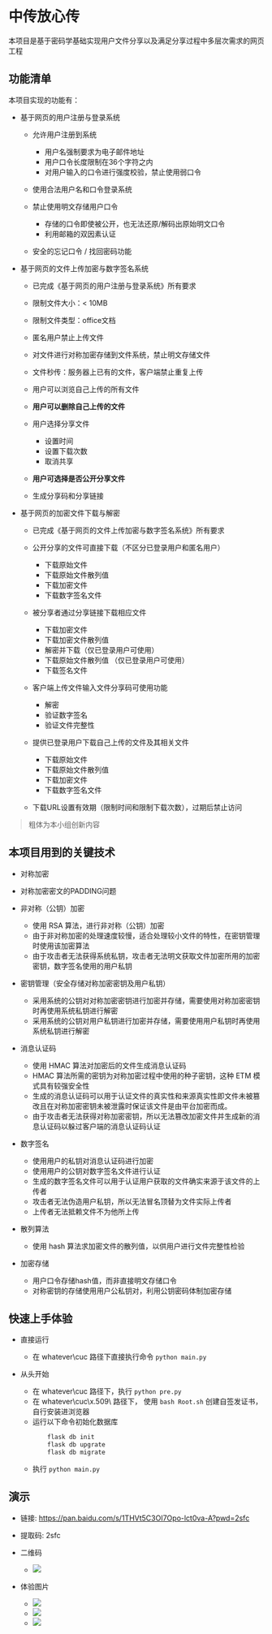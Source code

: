 # 中传放心传

本项目是基于密码学基础实现用户文件分享以及满足分享过程中多层次需求的网页工程

## 功能清单

本项目实现的功能有：

* 基于网页的用户注册与登录系统
    
    * 允许用户注册到系统
        
        * 用户名强制要求为电子邮件地址
        * 用户口令长度限制在36个字符之内
        * 对用户输入的口令进行强度校验，禁止使用弱口令
    
    * 使用合法用户名和口令登录系统
    * 禁止使用明文存储用户口令
        
        * 存储的口令即使被公开，也无法还原/解码出原始明文口令
        * 利用邮箱的双因素认证
    
    * 安全的忘记口令 / 找回密码功能

* 基于网页的文件上传加密与数字签名系统
    
    * 已完成《基于网页的用户注册与登录系统》所有要求
    * 限制文件大小：< 10MB
    * 限制文件类型：office文档
    * 匿名用户禁止上传文件
    * 对文件进行对称加密存储到文件系统，禁止明文存储文件
    * 文件秒传：服务器上已有的文件，客户端禁止重复上传
    * 用户可以浏览自己上传的所有文件
    * **用户可以删除自己上传的文件**
    * 用户选择分享文件
        
        * 设置时间 
        * 设置下载次数
        * 取消共享
    
    * **用户可选择是否公开分享文件**
    * 生成分享码和分享链接

* 基于网页的加密文件下载与解密
    
    * 已完成《基于网页的文件上传加密与数字签名系统》所有要求
    * 公开分享的文件可直接下载（不区分已登录用户和匿名用户）
        
        * 下载原始文件
        * 下载原始文件散列值 
        * 下载加密文件
        * 下载数字签名文件
    
    * 被分享者通过分享链接下载相应文件
        
        * 下载加密文件
        * 下载加密文件散列值 
        * 解密并下载（仅已登录用户可使用）
        * 下载原始文件散列值 （仅已登录用户可使用）
        * 下载签名文件
    
    * 客户端上传文件输入文件分享码可使用功能
        
        * 解密
        * 验证数字签名 
        * 验证文件完整性

    * 提供已登录用户下载自己上传的文件及其相关文件
        
        * 下载原始文件
        * 下载原始文件散列值 
        * 下载加密文件
        * 下载数字签名文件
    
    * 下载URL设置有效期（限制时间和限制下载次数），过期后禁止访问

> 粗体为本小组创新内容

## 本项目用到的关键技术

* 对称加密 
* 对称加密密文的PADDING问题 
* 非对称（公钥）加密
   
    * 使用 RSA 算法，进行非对称（公钥）加密
    * 由于非对称加密的处理速度较慢，适合处理较小文件的特性，在密钥管理时使用该加密算法
    * 由于攻击者无法获得系统私钥，攻击者无法明文获取文件加密所用的加密密钥，数字签名使用的用户私钥

* 密钥管理（安全存储对称加密密钥及用户私钥）
   
    * 采用系统的公钥对对称加密密钥进行加密并存储，需要使用对称加密密钥时再使用系统私钥进行解密
    * 采用系统的公钥对用户私钥进行加密并存储，需要使用用户私钥时再使用系统私钥进行解密

* 消息认证码

    * 使用 HMAC 算法对加密后的文件生成消息认证码
    * HMAC 算法所需的密钥为对称加密过程中使用的种子密钥，这种 ETM 模式具有较强安全性
    * 生成的消息认证码可以用于认证文件的真实性和来源真实性即文件未被篡改且在对称加密密钥未被泄露时保证该文件是由平台加密而成。
    * 由于攻击者无法获得对称加密密钥，所以无法篡改加密文件并生成新的消息认证码以躲过客户端的消息认证码认证

* 数字签名
    
    * 使用用户的私钥对消息认证码进行加密 
    * 使用用户的公钥对数字签名文件进行认证
    * 生成的数字签名文件可以用于认证用户获取的文件确实来源于该文件的上传者
    * 攻击者无法伪造用户私钥，所以无法冒名顶替为文件实际上传者
    * 上传者无法抵赖文件不为他所上传

* 散列算法
    
    * 使用 hash 算法求加密文件的散列值，以供用户进行文件完整性检验 

* 加密存储

    * 用户口令存储hash值，而非直接明文存储口令
    * 对称密钥的存储使用用户公私钥对，利用公钥密码体制加密存储
  

## 快速上手体验

* 直接运行
  
  * 在 whatever\cuc 路径下直接执行命令 `python main.py`
  
* 从头开始

    * 在 whatever\cuc 路径下，执行 `python pre.py` 
    * 在 whatever\cuc\x.509\ 路径下， 使用 `bash Root.sh` 创建自签发证书，自行安装进浏览器
    * 运行以下命令初始化数据库
        ``` python
            flask db init
            flask db upgrate
            flask db migrate
        ```
    * 执行 `python main.py` 
  
## 演示

* 链接: https://pan.baidu.com/s/1THVt5C3OI7Opo-lct0va-A?pwd=2sfc 
* 提取码: 2sfc 
* 二维码 
  
  * ![](./img/QR-code.png)

* 体验图片
  
  * ![](./img/pre-1.png) 
  * ![](./img/pre-2.png) 
  * ![](./img/pre-3.png) 
